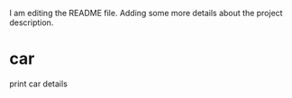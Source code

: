 I am editing the README file. Adding some more details about the project description.
# car
print car details
